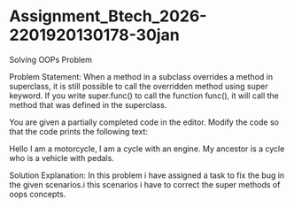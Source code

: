 # Assignment_Btech_2026-2201920130178-30jan
Solving OOPs Problem



Problem Statement:
When a method in a subclass overrides a method in superclass, it is still possible to call the overridden method using super keyword. If you write super.func() to call the function func(), it will call the method that was defined in the superclass.

You are given a partially completed code in the editor. Modify the code so that the code prints the following text:

Hello I am a motorcycle, I am a cycle with an engine.
My ancestor is a cycle who is a vehicle with pedals.

Solution Explanation:
In this problem i have assigned a task to fix the bug in the given scenarios.i this scenarios i have to correct the super methods of oops concepts.
